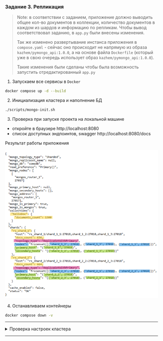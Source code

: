 ### Задание 3. Репликация

> Note: в соответствии с заданием, приложение должно выводить общее кол-во документов в коллекции, количество документов в каждом из шардов и информацию по репликам. Чтобы вывод соответствовал заданию, в `app.py` были внесены изменения.
>
> Так же изменено развертывание инстанса приложения в `compose.yaml` - сейчас оно происходит не напрямую из образа `kazhem/pymongo_api:1.0.0`, а на основе файла `Dockerfile` (который уже в свою очередь использует образ `kazhem/pymongo_api:1.0.0`).
>
> Такие изменения были сделаны чтобы была возможность запустить отредактированный `app.py`

1. Запускаем все сервисы в `Docker`

```bash
docker compose up -d --build
```

2. Инициализация кластера и наполнение БД

```bash
./scripts/mongo-init.sh
```

3. Проверка при запуске проекта на локальной машине
  - откройте в браузере http://localhost:8080
  - список доступных эндпоинтов, swagger http://localhost:8080/docs

Результат работы приложения

![result.png](result.png)

4. Останавливаем контейнеры

```bash
docker compose down -v
```

---

<details>
<summary>Проверка настроек кластера</summary>

1. Проверка настроек серверов конфигурации

```bash
docker exec -it configSrv_1 mongosh --port 27019
```

```bash
rs.status()
```

---

2. Проверка статуса реплики на каждом шарде
```bash
docker exec -it shard_1_1 mongosh --port 27018
```

```bash
rs.status()
```

Другие команды для проверки статусов
```bash
docker exec -it shard_1_1 bash -c "echo 'rs.help()' | mongosh --port 27018"
```

```bash
docker exec -it shard_1_1 bash -c "echo 'rs.printReplicationInfo()' | mongosh --port 27018"
```

```bash 
docker exec -it shard_1_1 bash -c "echo 'rs.printSlaveReplicationInfo()' | mongosh --port 27018"
```

---

3. Проверка распределения записей БД по шардам
```bash
docker exec -it shard_1_1 mongosh --port 27018
```

```bash
use somedb;

db.helloDoc.countDocuments();

exit();
```

```bash
docker exec -it shard_2_1 mongosh --port 27018
```

```bash
use somedb;

db.helloDoc.countDocuments();

exit();
```

---

4. Проверка статуса шардированного кластера
```bash
docker exec -it mongos_router_1 mongosh
```

```bash
sh.status()
```

---

5. Проверка статуса БД
```bash
docker exec -it mongos_router_1 mongosh
```

```bash
use somedb

db.stats()
```

```bash
db.helloDoc.getShardDistribution()
```

---

6. Останавливаем контейнеры и удаляем `volume`
```bash
docker compose down -v
```

</details>

---